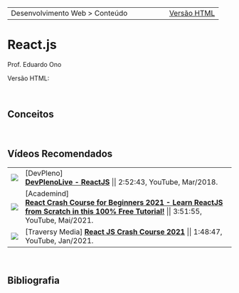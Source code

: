<table width="100%">
  <tr>
    <td>Desenvolvimento Web > Conteúdo</td>
    <td align="right" width="25%"><a href="http://eduardo-ono.github.io/Desenvolvimento-Web/conteudo/react-js/" target="_blank">Versão HTML</a></td>
  </tr>
</table>

# React.js

Prof. Eduardo Ono

Versão HTML:

<br>

## Conceitos

<br>

## Vídeos Recomendados

|||
| :-: | --- |
| [![](https://img.youtube.com/vi/1Ws__ZbHNyc/default.jpg)](https://www.youtube.com/watch?v=1Ws__ZbHNyc "DevPlenoLive - ReactJS") | [DevPleno] <br> [__DevPlenoLive - ReactJS__](https://www.youtube.com/watch?v=1Ws__ZbHNyc) \|\| 2:52:43, YouTube, Mar/2018.
| [![](https://img.youtube.com/vi/Dorf8i6lCuk/default.jpg)](https://www.youtube.com/watch?v=Dorf8i6lCuk "React Crash Course for Beginners 2021 - Learn ReactJS from Scratch in this 100% Free Tutorial!") | [Academind] <br> [__React Crash Course for Beginners 2021 - Learn ReactJS from Scratch in this 100% Free Tutorial!__](https://www.youtube.com/watch?v=Dorf8i6lCuk) \|\| 3:51:55, YouTube, Mai/2021.
| [![](https://img.youtube.com/vi/w7ejDZ8SWv8/default.jpg)](https://www.youtube.com/watch?v=w7ejDZ8SWv8 "React JS Crash Course 2021") | [Traversy Media] [__React JS Crash Course 2021__](https://www.youtube.com/watch?v=w7ejDZ8SWv8) \|\| 1:48:47, YouTube, Jan/2021.

<br>

## Bibliografia

<br>
